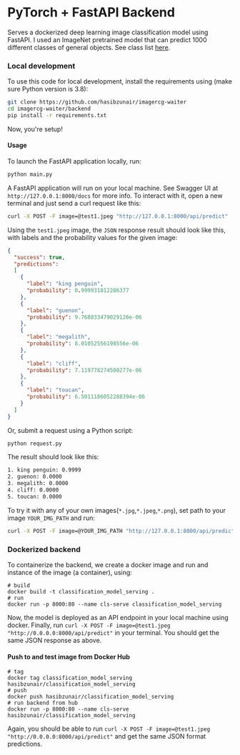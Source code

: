 # PyTorch + FastAPI Backend

Serves a dockerized deep learning image classification model using FastAPI. I used an ImageNet pretrained model that can predict 1000 different classes of general objects. See class list [here](https://deeplearning.cms.waikato.ac.nz/user-guide/class-maps/IMAGENET/).

### Local development
To use this code for local development, install the requirements using (make sure Python version is 3.8):
```bash
git clone https://github.com/hasibzunair/imagercg-waiter
cd imagercg-waiter/backend
pip install -r requirements.txt
```
Now, you're setup!

#### Usage
To launch the FastAPI application locally, run:
```python
python main.py
```

A FastAPI application will run on your local machine. See Swagger UI at `http://127.0.0.1:8000/docs` for more info. To interact with it, open a new terminal and just send a curl request like this:
```bash
curl -X POST -F image=@test1.jpeg "http://127.0.0.1:8000/api/predict"
```

Using the `test1.jpeg` image, the `JSON` response result should look like this, with labels and the probability values for the given image:
```json
{
  "success": true, 
  "predictions": 
  [
    {
      "label": "king penguin", 
      "probability": 0.999931812286377
    }, 
    {
      "label": "guenon", 
      "probability": 9.768833479029126e-06
    }, 
    {
      "label": "megalith", 
      "probability": 8.01052556198556e-06
    }, 
    {
      "label": "cliff", 
      "probability": 7.119778274500277e-06
    }, 
    {
      "label": "toucan", 
      "probability": 6.5011186052288394e-06
    }
  ]
}
```

Or, submit a request using a Python script:
```python
python request.py
```
The result should look like this:
```bash
1. king penguin: 0.9999
2. guenon: 0.0000
3. megalith: 0.0000
4. cliff: 0.0000
5. toucan: 0.0000
```

To try it with any of your own images(`*.jpg`,`*.jpeg`,`*.png`), set path to your image `YOUR_IMG_PATH` and run:
```bash
curl -X POST -F image=@YOUR_IMG_PATH "http://127.0.0.1:8000/api/predict"
```

### Dockerized backend

To containerize the backend, we create a docker image and run 
and instance of the image (a container), using:
```
# build
docker build -t classification_model_serving .
# run
docker run -p 8000:80 --name cls-serve classification_model_serving
```

Now, the model is deployed as an API endpoint in your local machine using docker. Finally, run `curl -X POST -F image=@test1.jpeg "http://0.0.0.0:8000/api/predict"` in your terminal. You should get the same JSON response as above.

#### Push to and test image from Docker Hub
```
# tag
docker tag classification_model_serving hasibzunair/classification_model_serving
# push
docker push hasibzunair/classification_model_serving
# run backend from hub
docker run -p 8000:80 --name cls-serve hasibzunair/classification_model_serving
```

Again, you should be able to run `curl -X POST -F image=@test1.jpeg "http://0.0.0.0:8000/api/predict"` and get the same JSON format predictions.